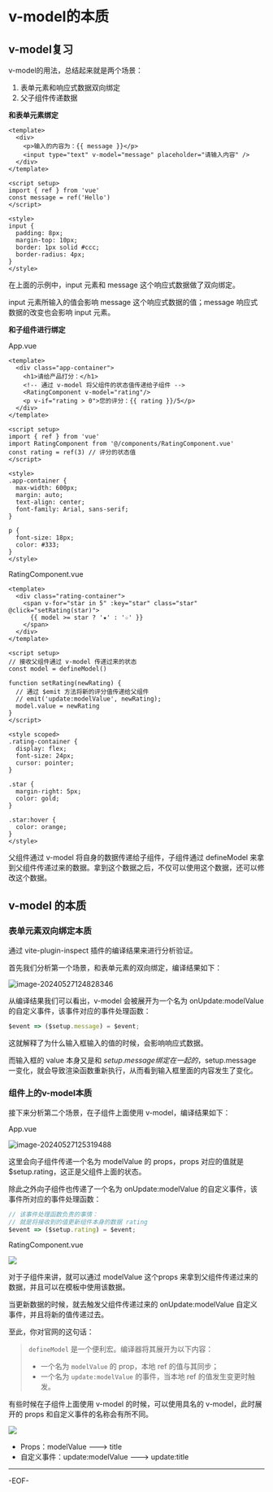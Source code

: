 # v-model的本质

## v-model复习

v-model的用法，总结起来就是两个场景：

1. 表单元素和响应式数据双向绑定
2. 父子组件传递数据

**和表单元素绑定**

```vue
<template>
  <div>
    <p>输入的内容为：{{ message }}</p>
    <input type="text" v-model="message" placeholder="请输入内容" />
  </div>
</template>

<script setup>
import { ref } from 'vue'
const message = ref('Hello')
</script>

<style>
input {
  padding: 8px;
  margin-top: 10px;
  border: 1px solid #ccc;
  border-radius: 4px;
}
</style>
```

在上面的示例中，input 元素和 message 这个响应式数据做了双向绑定。

input 元素所输入的值会影响 message 这个响应式数据的值；message 响应式数据的改变也会影响 input 元素。



**和子组件进行绑定**

App.vue

```vue
<template>
  <div class="app-container">
    <h1>请给产品打分：</h1>
    <!-- 通过 v-model 将父组件的状态值传递给子组件 -->
    <RatingComponent v-model="rating"/>
    <p v-if="rating > 0">您的评分：{{ rating }}/5</p>
  </div>
</template>

<script setup>
import { ref } from 'vue'
import RatingComponent from '@/components/RatingComponent.vue'
const rating = ref(3) // 评分的状态值
</script>

<style>
.app-container {
  max-width: 600px;
  margin: auto;
  text-align: center;
  font-family: Arial, sans-serif;
}

p {
  font-size: 18px;
  color: #333;
}
</style>
```

RatingComponent.vue

```vue
<template>
  <div class="rating-container">
    <span v-for="star in 5" :key="star" class="star" @click="setRating(star)">
      {{ model >= star ? '★' : '☆' }}
    </span>
  </div>
</template>

<script setup>
// 接收父组件通过 v-model 传递过来的状态
const model = defineModel()

function setRating(newRating) {
  // 通过 $emit 方法将新的评分值传递给父组件
  // emit('update:modelValue', newRating);
  model.value = newRating
}
</script>

<style scoped>
.rating-container {
  display: flex;
  font-size: 24px;
  cursor: pointer;
}

.star {
  margin-right: 5px;
  color: gold;
}

.star:hover {
  color: orange;
}
</style>
```

父组件通过 v-model 将自身的数据传递给子组件，子组件通过 defineModel 来拿到父组件传递过来的数据。拿到这个数据之后，不仅可以使用这个数据，还可以修改这个数据。



## **v-model 的本质**

### 表单元素双向绑定本质

通过 vite-plugin-inspect 插件的编译结果来进行分析验证。

首先我们分析第一个场景，和表单元素的双向绑定，编译结果如下：

![image-20240527124828346](assets\Snipaste_2025-01-12_11-05-17.png)

从编译结果我们可以看出，v-model 会被展开为一个名为 onUpdate:modelValue 的自定义事件，该事件对应的事件处理函数：

```js
$event => ($setup.message) = $event;
```

这就解释了为什么输入框输入的值的时候，会影响响应式数据。

而输入框的 value 本身又是和 $setup.message 绑定在一起的，$setup.message 一变化，就会导致渲染函数重新执行，从而看到输入框里面的内容发生了变化。

### 组件上的v-model本质

接下来分析第二个场景，在子组件上面使用 v-model，编译结果如下：

App.vue

![image-20240527125319488](assets\Snipaste_2025-01-12_11-06-28.png)

这里会向子组件传递一个名为 modelValue 的 props，props 对应的值就是 $setup.rating，这正是父组件上面的状态。

除此之外向子组件也传递了一个名为 onUpdate:modelValue 的自定义事件，该事件所对应的事件处理函数：

```js
// 该事件处理函数负责的事情：
// 就是将接收到的值更新组件本身的数据 rating
$event => ($setup.rating) = $event;
```

RatingComponent.vue

![](assets\v-model03.png)

对于子组件来讲，就可以通过 modelValue 这个props 来拿到父组件传递过来的数据，并且可以在模板中使用该数据。

当更新数据的时候，就去触发父组件传递过来的 onUpdate:modelValue 自定义事件，并且将新的值传递过去。

至此，你对官网的这句话：

>`defineModel` 是一个便利宏。编译器将其展开为以下内容：
>
>- 一个名为 `modelValue` 的 prop，本地 ref 的值与其同步；
>- 一个名为 `update:modelValue` 的事件，当本地 ref 的值发生变更时触发。

有些时候在子组件上面使用 v-model 的时候，可以使用具名的 v-model，此时展开的 props 和自定义事件的名称会有所不同。

![](assets\v-model04.png)

- Props：modelValue ---> title
- 自定义事件：update:modelValue ---> update:title

---

-EOF-